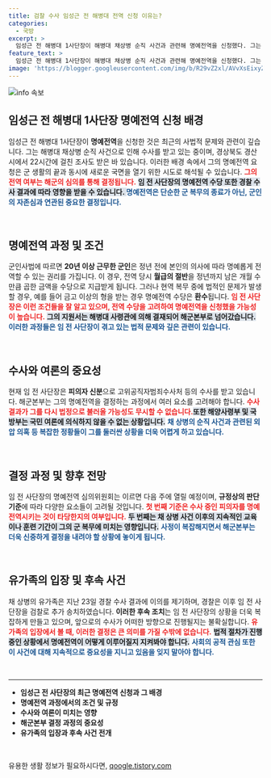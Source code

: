 ```yaml
---
title: 검찰 수사 임성근 전 해병대 전역 신청 이유는?
categories:
  - 국방
excerpt: >
  임성근 전 해병대 1사단장이 해병대 채상병 순직 사건과 관련해 명예전역을 신청했다. 그는 22시간 조사를 받은 후, 수사의 피의자 신분으로서 성큼 다가온 전역 결정의 변수를 놓고 국민 여론을 의식해야 하는 상황이다.
feature_text: >
  임성근 전 해병대 1사단장이 해병대 채상병 순직 사건과 관련해 명예전역을 신청했다. 그는 22시간 조사를 받은 후, 수사의 피의자 신분으로서 성큼 다가온 전역 결정의 변수를 놓고 국민 여론을 의식해야 하는 상황이다.
image: 'https://blogger.googleusercontent.com/img/b/R29vZ2xl/AVvXsEixyZcFfHzMRdzZMjFBmAUKJYCLCGyLL1o632UiGVXcaFdKo_bkvkuCioo0uUKlGfBVcT3P84aROyZIXSBEx3Aw5nCQ3pTgDom1WDC4m8eifvWiAmWEEVb4x6G_l8C0QH225ldMjyaFvpxGEBGNO37VmDTDMHGhJPq73UglMfDca1-0aw/s1600/blogspot.png'
---
```


<p><img src="https://blogger.googleusercontent.com/img/b/R29vZ2xl/AVvXsEixyZcFfHzMRdzZMjFBmAUKJYCLCGyLL1o632UiGVXcaFdKo_bkvkuCioo0uUKlGfBVcT3P84aROyZIXSBEx3Aw5nCQ3pTgDom1WDC4m8eifvWiAmWEEVb4x6G_l8C0QH225ldMjyaFvpxGEBGNO37VmDTDMHGhJPq73UglMfDca1-0aw/s1600/blogspot.png" alt="info 속보" /></p>

<h2 data-ke-size="size26">임성근 전 해병대 1사단장 명예전역 신청 배경</h2>

<p data-ke-size="size16">임성근 전 해병대 1사단장이 <b>명예전역</b>을 신청한 것은 최근의 사법적 문제와 관련이 깊습니다. 그는 해병대 채상병 순직 사건으로 인해 수사를 받고 있는 중이며, 경상북도 경산시에서 22시간에 걸친 조사도 받은 바 있습니다. 이러한 배경 속에서 그의 명예전역 요청은 군 생활의 끝과 동시에 새로운 국면을 열기 위한 시도로 해석될 수 있습니다. <b><span style="color: #ee2323;">그의 전역 여부는 해군의 심의를 통해 결정됩니다.</span></b> <b><span style="background-color: #21538527;">임 전 사단장의 명예전역 수당 또한 경찰 수사 결과에 따라 영향을 받을 수 있습니다. </span></b> <b><span style="color: #1a5490;">명예전역은 단순한 군 복무의 종료가 아닌, 군인의 자존심과 연관된 중요한 결정입니다.</span></b> </p>

<p data-ke-size="size16">&nbsp;</p>

<h2 data-ke-size="size26">명예전역 과정 및 조건</h2>

<p data-ke-size="size16">군인사법에 따르면 <b>20년 이상 근무한 군인</b>은 정년 전에 본인의 의사에 따라 명예롭게 전역할 수 있는 권리를 가집니다. 이 경우, 전역 당시 <b>월급의 절반</b>을 정년까지 남은 개월 수만큼 곱한 금액을 수당으로 지급받게 됩니다. 그러나 현역 복무 중에 법적인 문제가 발생할 경우, 예를 들어 금고 이상의 형을 받는 경우 명예전역 수당은 <b>환수</b>됩니다. <b><span style="color: #ee2323;">임 전 사단장은 이런 조건들을 잘 알고 있으며, 전역 수당을 고려하여 명예전역을 신청했을 가능성이 높습니다.</span></b> <b><span style="background-color: #21538527;">그의 지원서는 해병대 사령관에 의해 결재되어 해군본부로 넘어갔습니다.</span></b> <b><span style="color: #1a5490;">이러한 과정들은 임 전 사단장이 겪고 있는 법적 문제와 깊은 관련이 있습니다.</span></b> </p>

<p data-ke-size="size16">&nbsp;</p>

<h2 data-ke-size="size26">수사와 여론의 중요성</h2>

<p data-ke-size="size16">현재 임 전 사단장은 <b>피의자 신분</b>으로 고위공직자범죄수사처 등의 수사를 받고 있습니다. 해군본부는 그의 명예전역을 결정하는 과정에서 여러 요소를 고려해야 합니다. <b><span style="color: #ee2323;">수사 결과가 그를 다시 법정으로 불러올 가능성도 무시할 수 없습니다.</span></b><b><span style="background-color: #21538527;">또한 해양사령부 및 국방부는 국민 여론에 의식하지 않을 수 없는 상황입니다.</span></b> <b><span style="color: #1a5490;">채 상병의 순직 사건과 관련된 외압 의혹 등 복잡한 정황들이 그를 둘러싼 상황을 더욱 어렵게 하고 있습니다.</span></b> </p>

<p data-ke-size="size16">&nbsp;</p>

<h2 data-ke-size="size26">결정 과정 및 향후 전망</h2>

<p data-ke-size="size16">임 전 사단장의 명예전역 심의위원회는 이르면 다음 주에 열릴 예정이며, <b>규정상의 판단 기준</b>에 따라 다양한 요소들이 고려될 것입니다. <b><span style="color: #ee2323;">첫 번째 기준은 수사 중인 피의자를 명예전역시키는 것이 타당한지의 여부입니다.</span></b> <b><span style="background-color: #21538527;">두 번째는 채 상병 사건 이후의 지속적인 교육이나 훈련 기간이 그의 군 복무에 미치는 영향입니다.</span></b> <b><span style="color: #1a5490;">사정이 복잡해지면서 해군본부는 더욱 신중하게 결정을 내려야 할 상황에 놓이게 됩니다.</span></b> </p>

<p data-ke-size="size16">&nbsp;</p>

<h2 data-ke-size="size26">유가족의 입장 및 후속 사건</h2>

<p data-ke-size="size16">채 상병의 유가족은 지난 23일 경찰 수사 결과에 이의를 제기하며, 경찰은 이후 임 전 사단장을 검찰로 추가 송치하였습니다. <b>이러한 후속 조치</b>는 임 전 사단장의 상황을 더욱 복잡하게 만들고 있으며, 앞으로의 수사가 어떠한 방향으로 진행될지는 불확실합니다. <b><span style="color: #ee2323;">유가족의 입장에서 볼 때, 이러한 결정은 큰 의미를 가질 수밖에 없습니다.</span></b> <b><span style="background-color: #21538527;">법적 절차가 진행 중인 상황에서 명예전역이 어떻게 이루어질지 지켜봐야 합니다.</span></b> <b><span style="color: #1a5490;">사회의 공적 관심 또한 이 사건에 대해 지속적으로 중요성을 지니고 있음을 잊지 말아야 합니다.</span></b> </p> 

<p data-ke-size="size16">&nbsp;</p>

<hr />

<ul>
<li><b>임성근 전 사단장의 최근 명예전역 신청과 그 배경</b></li>
<li><b>명예전역 과정에서의 조건 및 규정</b></li>
<li><b>수사와 여론이 미치는 영향</b></li>
<li><b>해군본부 결정 과정의 중요성</b></li>
<li><b>유가족의 입장과 후속 사건 전개</b></li>
</ul>

<p data-ke-size="size16">&nbsp;</p>
유용한 생활 정보가 필요하시다면, <a href="https://qoogle.tistory.com" rel="dofollow">qoogle.tistory.com</a>


